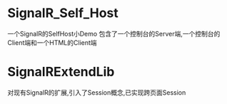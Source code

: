 SignalR_Self_Host
=================
一个SignalR的SelfHost小Demo
包含了一个控制台的Server端,一个控制台的Client端和一个HTML的Client端

SignalRExtendLib
=================
对现有SignalR的扩展,引入了Session概念,已实现跨页面Session
